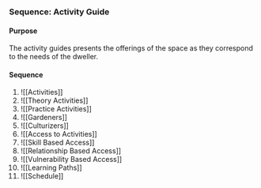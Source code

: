 ### Sequence: Activity Guide
#### Purpose
The activity guides presents the offerings of the space as they correspond to the needs of the dweller.

#### Sequence
1. ![[Activities]]
2. ![[Theory Activities]]
3. ![[Practice Activities]]
4. ![[Gardeners]]
5. ![[Culturizers]]
6. ![[Access to Activities]]
7. ![[Skill Based Access]]
8. ![[Relationship Based Access]]
9. ![[Vulnerability Based Access]]
10. ![[Learning Paths]]
11. ![[Schedule]]